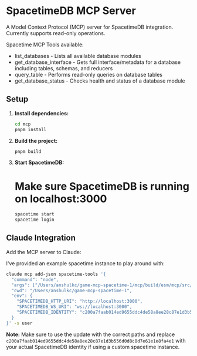 # SpacetimeDB MCP Server

A Model Context Protocol (MCP) server for SpacetimeDB integration. Currently supports read-only operations.

Spacetime MCP Tools available:

  - list_databases - Lists all available database
  modules
  - get_database_interface - Gets full
  interface/metadata for a database including tables,
  schemas, and reducers
  - query_table - Performs read-only queries on
  database tables
  - get_database_status - Checks health and status of a
   database module


## Setup

1. **Install dependencies:**
   ```bash
   cd mcp
   pnpm install
   ```

2. **Build the project:**
   ```bash
   pnpm build
   ```

3. **Start SpacetimeDB:**
   # Make sure SpacetimeDB is running on localhost:3000

   ```bash
   spacetime start
   spacetime login
   ```

## Claude Integration

Add the MCP server to Claude:

I've provided an example spacetime instance to play around with:

```bash
claude mcp add-json spacetime-tools '{
  "command": "node",
  "args": ["/Users/anshulkc/game-mcp-spacetime-1/mcp/build/esm/mcp/src/index.js"],
  "cwd": "/Users/anshulkc/game-mcp-spacetime-1", 
  "env": {
    "SPACETIMEDB_HTTP_URI": "http://localhost:3000",
    "SPACETIMEDB_WS_URI": "ws://localhost:3000",
    "SPACETIMEDB_IDENTITY": "c200a7faab014ed9655ddc4de58a8ee28c87e1d3b556d0d8c8d7e61e1e8fa4e1"
  }
}' -s user
```

**Note:** Make sure to use the update with the correct paths and replace `c200a7faab014ed9655ddc4de58a8ee28c87e1d3b556d0d8c8d7e61e1e8fa4e1` with your actual SpacetimeDB identity if using a custom spacetime instance.
